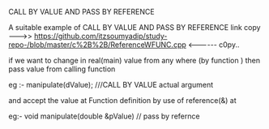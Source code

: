  CALL BY VALUE AND PASS BY REFERENCE

A suitable example of CALL BY VALUE AND PASS BY REFERENCE 
link 
copy   --->>  https://github.com/itzsoumyadip/study-repo-/blob/master/c%2B%2B/ReferenceWFUNC.cpp    <------   c0py..


if we want to change in real(main) value from any where (by function ) then pass value from calling function



eg :- manipulate(dValue); ///CALL BY VALUE actual argument






and accept the value at Function definition by use of reference(&) at

eg:- void manipulate(double &pValue) // pass by refernce


